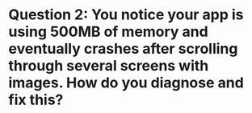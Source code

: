 # Question 2: You notice your app is using 500MB of memory and eventually crashes after scrolling through several screens with images. How do you diagnose and fix this?
